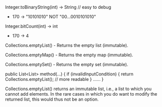 Integer.toBinaryString(int) -> String // easy to debug
* 170 -> "10101010" NOT "00...0010101010"

Integer.bitCount(int) -> int 
* 170 -> 4

Collections.emptyList() - Returns the empty list (immutable).

Collections.emptyMap() - Returns the empty map (immutable).

Collections.emptySet() - Returns the empty set (immutable).


public List<List<String>> method(...) {
	if (invalidInputCondition) {
		return Collections.emptyList(); // more readable
	}
  ......
}
  
Collections.emptyList() returns an immutable list, i.e., a list to which you cannot add elements.
In the rare cases in which you do want to modify the returned list, this would thus not be an option.
